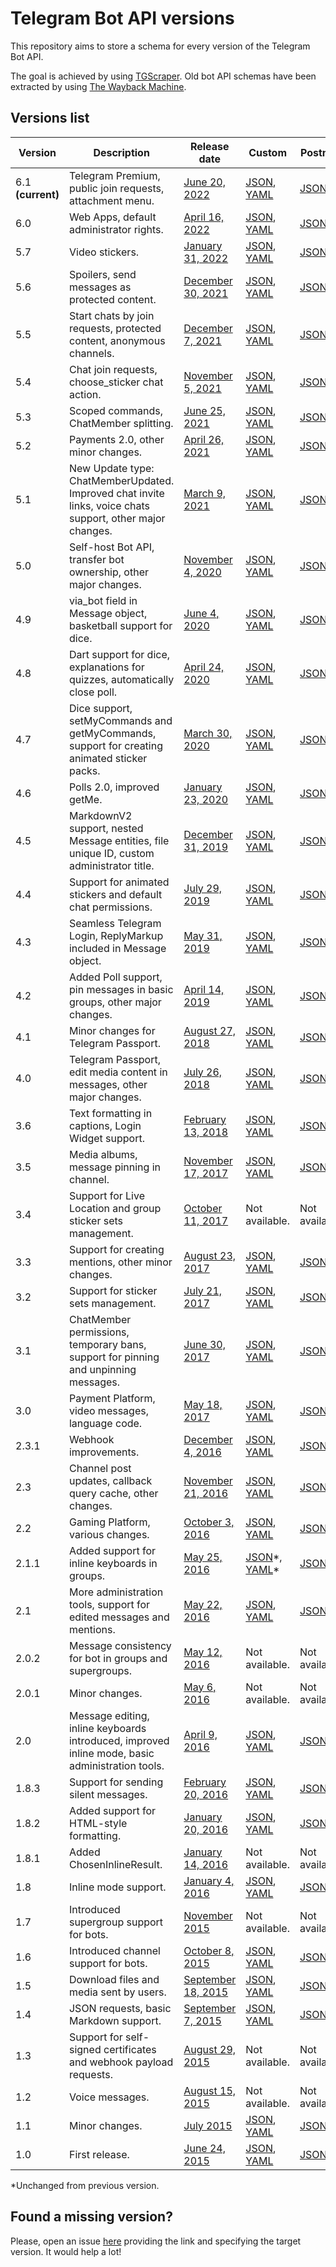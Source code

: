 # Telegram Bot API versions

This repository aims to store a schema for every version of the Telegram Bot API.

The goal is achieved by using [TGScraper](https://github.com/Sysbot-org/tgscraper). Old bot API schemas have been
extracted by using [The Wayback Machine](https://web.archive.org/web/*/https://core.telegram.org/bots/api).


## Versions list

| Version           | Description                                                                                               | Release date                                                                         | Custom                                                                       | Postman                           | OpenAPI                                                                        | Stubs                         |
|-------------------|-----------------------------------------------------------------------------------------------------------|--------------------------------------------------------------------------------------|------------------------------------------------------------------------------|-----------------------------------|--------------------------------------------------------------------------------|-------------------------------|
| 6.1 **(current)** | Telegram Premium, public join requests, attachment menu.                                                  | [June 20, 2022](https://core.telegram.org/bots/api-changelog#june-20-2022)           | [JSON](files/custom/json/v610.json), [YAML](files/custom/yaml/v600.yaml)     | [JSON](files/postman/v610.json)   | [JSON](files/openapi/json/v610.json), [YAML](files/openapi/yaml/v610.yaml)     | [ZIP](files/stubs/v610.zip)   |
| 6.0               | Web Apps, default administrator rights.                                                                   | [April 16, 2022](https://core.telegram.org/bots/api-changelog#april-16-2022)         | [JSON](files/custom/json/v600.json), [YAML](files/custom/yaml/v600.yaml)     | [JSON](files/postman/v600.json)   | [JSON](files/openapi/json/v600.json), [YAML](files/openapi/yaml/v600.yaml)     | [ZIP](files/stubs/v600.zip)   |
| 5.7               | Video stickers.                                                                                           | [January 31, 2022](https://core.telegram.org/bots/api-changelog#january-31-2022)     | [JSON](files/custom/json/v570.json), [YAML](files/custom/yaml/v570.yaml)     | [JSON](files/postman/v570.json)   | [JSON](files/openapi/json/v570.json), [YAML](files/openapi/yaml/v570.yaml)     | [ZIP](files/stubs/v570.zip)   |
| 5.6               | Spoilers, send messages as protected content.                                                             | [December 30, 2021](https://core.telegram.org/bots/api-changelog#december-30-2021)   | [JSON](files/custom/json/v560.json), [YAML](files/custom/yaml/v560.yaml)     | [JSON](files/postman/v560.json)   | [JSON](files/openapi/json/v560.json), [YAML](files/openapi/yaml/v560.yaml)     | [ZIP](files/stubs/v560.zip)   |
| 5.5               | Start chats by join requests, protected content, anonymous channels.                                      | [December 7, 2021](https://core.telegram.org/bots/api-changelog#december-7-2021)     | [JSON](files/custom/json/v550.json), [YAML](files/custom/yaml/v550.yaml)     | [JSON](files/postman/v550.json)   | [JSON](files/openapi/json/v550.json), [YAML](files/openapi/yaml/v550.yaml)     | [ZIP](files/stubs/v550.zip)   |
| 5.4               | Chat join requests, choose_sticker chat action.                                                           | [November 5, 2021](https://core.telegram.org/bots/api-changelog#november-5-2021)     | [JSON](files/custom/json/v540.json), [YAML](files/custom/yaml/v540.yaml)     | [JSON](files/postman/v540.json)   | [JSON](files/openapi/json/v540.json), [YAML](files/openapi/yaml/v540.yaml)     | [ZIP](files/stubs/v540.zip)   |
| 5.3               | Scoped commands, ChatMember splitting.                                                                    | [June 25, 2021](https://core.telegram.org/bots/api-changelog#june-25-2021)           | [JSON](files/custom/json/v530.json), [YAML](files/custom/yaml/v530.yaml)     | [JSON](files/postman/v530.json)   | [JSON](files/openapi/json/v530.json), [YAML](files/openapi/yaml/v530.yaml)     | [ZIP](files/stubs/v530.zip)   |
| 5.2               | Payments 2.0, other minor changes.                                                                        | [April 26, 2021](https://core.telegram.org/bots/api-changelog#april-26-2021)         | [JSON](files/custom/json/v520.json), [YAML](files/custom/yaml/v520.yaml)     | [JSON](files/postman/v520.json)   | [JSON](files/openapi/json/v520.json), [YAML](files/openapi/yaml/v520.yaml)     | [ZIP](files/stubs/v520.zip)   |
| 5.1               | New Update type: ChatMemberUpdated. Improved chat invite links, voice chats support, other major changes. | [March 9, 2021](https://core.telegram.org/bots/api-changelog#march-9-2021)           | [JSON](files/custom/json/v510.json), [YAML](files/custom/yaml/v510.yaml)     | [JSON](files/postman/v510.json)   | [JSON](files/openapi/json/v510.json), [YAML](files/openapi/yaml/v510.yaml)     | [ZIP](files/stubs/v510.zip)   |
| 5.0               | Self-host Bot API, transfer bot ownership, other major changes.                                           | [November 4, 2020](https://core.telegram.org/bots/api-changelog#november-4-2020)     | [JSON](files/custom/json/v500.json), [YAML](files/custom/yaml/v500.yaml)     | [JSON](files/postman/v500.json)   | [JSON](files/openapi/json/v500.json), [YAML](files/openapi/yaml/v500.yaml)     | [ZIP](files/stubs/v500.zip)   |
| 4.9               | via_bot field in Message object, basketball support for dice.                                             | [June 4, 2020](https://core.telegram.org/bots/api-changelog#june-4-2020)             | [JSON](files/custom/json/v490.json), [YAML](files/custom/yaml/v490.yaml)     | [JSON](files/postman/v490.json)   | [JSON](files/openapi/json/v490.json), [YAML](files/openapi/yaml/v490.yaml)     | [ZIP](files/stubs/v490.zip)   |
| 4.8               | Dart support for dice, explanations for quizzes, automatically close poll.                                | [April 24, 2020](https://core.telegram.org/bots/api-changelog#april-24-2020)         | [JSON](files/custom/json/v480.json), [YAML](files/custom/yaml/v480.yaml)     | [JSON](files/postman/v480.json)   | [JSON](files/openapi/json/v480.json), [YAML](files/openapi/yaml/v480.yaml)     | [ZIP](files/stubs/v480.zip)   |
| 4.7               | Dice support, setMyCommands and getMyCommands, support for creating animated sticker packs.               | [March 30, 2020](https://core.telegram.org/bots/api-changelog#march-30-2020)         | [JSON](files/custom/json/v470.json), [YAML](files/custom/yaml/v470.yaml)     | [JSON](files/postman/v470.json)   | [JSON](files/openapi/json/v470.json), [YAML](files/openapi/yaml/v470.yaml)     | [ZIP](files/stubs/v470.zip)   |
| 4.6               | Polls 2.0, improved getMe.                                                                                | [January 23, 2020](https://core.telegram.org/bots/api-changelog#january-23-2020)     | [JSON](files/custom/json/v460.json), [YAML](files/custom/yaml/v460.yaml)     | [JSON](files/postman/v460.json)   | [JSON](files/openapi/json/v460.json), [YAML](files/openapi/yaml/v460.yaml)     | [ZIP](files/stubs/v460.zip)   |
| 4.5               | MarkdownV2 support, nested Message entities, file unique ID, custom administrator title.                  | [December 31, 2019](https://core.telegram.org/bots/api-changelog#december-31-2019)   | [JSON](files/custom/json/v450.json), [YAML](files/custom/yaml/v450.yaml)     | [JSON](files/postman/v450.json)   | [JSON](files/openapi/json/v450.json), [YAML](files/openapi/yaml/v450.yaml)     | [ZIP](files/stubs/v450.zip)   |
| 4.4               | Support for animated stickers and default chat permissions.                                               | [July 29, 2019](https://core.telegram.org/bots/api-changelog#july-29-2019)           | [JSON](files/custom/json/v440.json), [YAML](files/custom/yaml/v440.yaml)     | [JSON](files/postman/v440.json)   | [JSON](files/openapi/json/v440.json), [YAML](files/openapi/yaml/v440.yaml)     | [ZIP](files/stubs/v440.zip)   |
| 4.3               | Seamless Telegram Login, ReplyMarkup included in Message object.                                          | [May 31, 2019](https://core.telegram.org/bots/api-changelog#may-31-2019)             | [JSON](files/custom/json/v430.json), [YAML](files/custom/yaml/v430.yaml)     | [JSON](files/postman/v430.json)   | [JSON](files/openapi/json/v430.json), [YAML](files/openapi/yaml/v430.yaml)     | [ZIP](files/stubs/v430.zip)   |
| 4.2               | Added Poll support, pin messages in basic groups, other major changes.                                    | [April 14, 2019](https://core.telegram.org/bots/api-changelog#april-14-2019)         | [JSON](files/custom/json/v420.json), [YAML](files/custom/yaml/v420.yaml)     | [JSON](files/postman/v420.json)   | [JSON](files/openapi/json/v420.json), [YAML](files/openapi/yaml/v420.yaml)     | [ZIP](files/stubs/v420.zip)   |
| 4.1               | Minor changes for Telegram Passport.                                                                      | [August 27, 2018](https://core.telegram.org/bots/api-changelog#august-27-2018)       | [JSON](files/custom/json/v410.json), [YAML](files/custom/yaml/v410.yaml)     | [JSON](files/postman/v410.json)   | [JSON](files/openapi/json/v410.json), [YAML](files/openapi/yaml/v410.yaml)     | [ZIP](files/stubs/v410.zip)   |
| 4.0               | Telegram Passport, edit media content in messages, other major changes.                                   | [July 26, 2018](https://core.telegram.org/bots/api-changelog#july-26-2018)           | [JSON](files/custom/json/v400.json), [YAML](files/custom/yaml/v400.yaml)     | [JSON](files/postman/v400.json)   | [JSON](files/openapi/json/v400.json), [YAML](files/openapi/yaml/v400.yaml)     | [ZIP](files/stubs/v400.zip)   |
| 3.6               | Text formatting in captions, Login Widget support.                                                        | [February 13, 2018](https://core.telegram.org/bots/api-changelog#february-13-2018)   | [JSON](files/custom/json/v360.json), [YAML](files/custom/yaml/v360.yaml)     | [JSON](files/postman/v360.json)   | [JSON](files/openapi/json/v360.json), [YAML](files/openapi/yaml/v360.yaml)     | [ZIP](files/stubs/v360.zip)   |
| 3.5               | Media albums, message pinning in channel.                                                                 | [November 17, 2017](https://core.telegram.org/bots/api-changelog#november-17-2017)   | [JSON](files/custom/json/v350.json), [YAML](files/custom/yaml/v350.yaml)     | [JSON](files/postman/v350.json)   | [JSON](files/openapi/json/v350.json), [YAML](files/openapi/yaml/v350.yaml)     | [ZIP](files/stubs/v350.zip)   |
| 3.4               | Support for Live Location and group sticker sets management.                                              | [October 11, 2017](https://core.telegram.org/bots/api-changelog#october-11-2017)     | Not available.                                                               | Not available.                    | Not available.                                                                 | Not available.                |
| 3.3               | Support for creating mentions, other minor changes.                                                       | [August 23, 2017](https://core.telegram.org/bots/api-changelog#august-23-2017)       | [JSON](files/custom/json/v330.json), [YAML](files/custom/yaml/v330.yaml)     | [JSON](files/postman/v330.json)   | [JSON](files/openapi/json/v330.json), [YAML](files/openapi/yaml/v330.yaml)     | [ZIP](files/stubs/v330.zip)   |
| 3.2               | Support for sticker sets management.                                                                      | [July 21, 2017](https://core.telegram.org/bots/api-changelog#july-21-2017)           | [JSON](files/custom/json/v320.json), [YAML](files/custom/yaml/v320.yaml)     | [JSON](files/postman/v320.json)   | [JSON](files/openapi/json/v320.json), [YAML](files/openapi/yaml/v320.yaml)     | [ZIP](files/stubs/v320.zip)   |
| 3.1               | ChatMember permissions, temporary bans, support for pinning and unpinning messages.                       | [June 30, 2017](https://core.telegram.org/bots/api-changelog#june-30-2017)           | [JSON](files/custom/json/v310.json), [YAML](files/custom/yaml/v310.yaml)     | [JSON](files/postman/v310.json)   | [JSON](files/openapi/json/v310.json), [YAML](files/openapi/yaml/v310.yaml)     | [ZIP](files/stubs/v310.zip)   |
| 3.0               | Payment Platform, video messages, language code.                                                          | [May 18, 2017](https://core.telegram.org/bots/api-changelog#may-18-2017)             | [JSON](files/custom/json/v300.json), [YAML](files/custom/yaml/v300.yaml)     | [JSON](files/postman/v300.json)   | [JSON](files/openapi/json/v300.json), [YAML](files/openapi/yaml/v300.yaml)     | [ZIP](files/stubs/v300.zip)   |
| 2.3.1             | Webhook improvements.                                                                                     | [December 4, 2016](https://core.telegram.org/bots/api-changelog#december-4-2016)     | [JSON](files/custom/json/v231.json), [YAML](files/custom/yaml/v231.yaml)     | [JSON](files/postman/v231.json)   | [JSON](files/openapi/json/v231.json), [YAML](files/openapi/yaml/v231.yaml)     | [ZIP](files/stubs/v231.zip)   |
| 2.3               | Channel post updates, callback query cache, other changes.                                                | [November 21, 2016](https://core.telegram.org/bots/api-changelog#november-21-2016)   | [JSON](files/custom/json/v230.json), [YAML](files/custom/yaml/v230.yaml)     | [JSON](files/postman/v230.json)   | [JSON](files/openapi/json/v230.json), [YAML](files/openapi/yaml/v230.yaml)     | [ZIP](files/stubs/v230.zip)   |
| 2.2               | Gaming Platform, various changes.                                                                         | [October 3, 2016](https://core.telegram.org/bots/api-changelog#october-3-2016)       | [JSON](files/custom/json/v220.json), [YAML](files/custom/yaml/v220.yaml)     | [JSON](files/postman/v220.json)   | [JSON](files/openapi/json/v220.json), [YAML](files/openapi/yaml/v220.yaml)     | [ZIP](files/stubs/v220.zip)   |
| 2.1.1             | Added support for inline keyboards in groups.                                                             | [May 25, 2016](https://core.telegram.org/bots/api-changelog#may-25-2016)             | [JSON](files/custom/json/v211.json)\*, [YAML](files/custom/yaml/v211.yaml)\* | [JSON](files/postman/v211.json)\* | [JSON](files/openapi/json/v211.json)\*, [YAML](files/openapi/yaml/v211.yaml)\* | [ZIP](files/stubs/v211.zip)\* |
| 2.1               | More administration tools, support for edited messages and mentions.                                      | [May 22, 2016](https://core.telegram.org/bots/api-changelog#may-22-2016)             | [JSON](files/custom/json/v210.json), [YAML](files/custom/yaml/v210.yaml)     | [JSON](files/postman/v210.json)   | [JSON](files/openapi/json/v210.json), [YAML](files/openapi/yaml/v210.yaml)     | [ZIP](files/stubs/v210.zip)   |
| 2.0.2             | Message consistency for bot in groups and supergroups.                                                    | [May 12, 2016](https://core.telegram.org/bots/api-changelog#may-12-2016)             | Not available.                                                               | Not available.                    | Not available.                                                                 | Not available.                |
| 2.0.1             | Minor changes.                                                                                            | [May 6, 2016](https://core.telegram.org/bots/api-changelog#may-6-2016)               | Not available.                                                               | Not available.                    | Not available.                                                                 | Not available.                |
| 2.0               | Message editing, inline keyboards introduced, improved inline mode, basic administration tools.           | [April 9, 2016](https://core.telegram.org/bots/api-changelog#april-9-2016)           | [JSON](files/custom/json/v200.json), [YAML](files/custom/yaml/v200.yaml)     | [JSON](files/postman/v200.json)   | [JSON](files/openapi/json/v200.json), [YAML](files/openapi/yaml/v200.yaml)     | [ZIP](files/stubs/v200.zip)   |
| 1.8.3             | Support for sending silent messages.                                                                      | [February 20, 2016](https://core.telegram.org/bots/api-changelog#february-20-2016)   | [JSON](files/custom/json/v183.json), [YAML](files/custom/yaml/v183.yaml)     | [JSON](files/postman/v183.json)   | [JSON](files/openapi/json/v183.json), [YAML](files/openapi/yaml/v183.yaml)     | [ZIP](files/stubs/v183.zip)   |
| 1.8.2             | Added support for HTML-style formatting.                                                                  | [January 20, 2016](https://core.telegram.org/bots/api-changelog#january-20-2016)     | [JSON](files/custom/json/v182.json), [YAML](files/custom/yaml/v182.yaml)     | [JSON](files/postman/v182.json)   | [JSON](files/openapi/json/v182.json), [YAML](files/openapi/yaml/v182.yaml)     | [ZIP](files/stubs/v182.zip)   |
| 1.8.1             | Added ChosenInlineResult.                                                                                 | [January 14, 2016](https://core.telegram.org/bots/api-changelog#january-14-2016)     | Not available.                                                               | Not available.                    | Not available.                                                                 | Not available.                |
| 1.8               | Inline mode support.                                                                                      | [January 4, 2016](https://core.telegram.org/bots/api-changelog#january-4-2016)       | [JSON](files/custom/json/v180.json), [YAML](files/custom/yaml/v180.yaml)     | [JSON](files/postman/v180.json)   | [JSON](files/openapi/json/v180.json), [YAML](files/openapi/yaml/v180.yaml)     | [ZIP](files/stubs/v180.zip)   |
| 1.7               | Introduced supergroup support for bots.                                                                   | [November 2015](https://core.telegram.org/bots/api-changelog#november-2015)          | Not available.                                                               | Not available.                    | Not available.                                                                 | Not available.                |
| 1.6               | Introduced channel support for bots.                                                                      | [October 8, 2015](https://core.telegram.org/bots/api-changelog#october-8-2015)       | [JSON](files/custom/json/v160.json), [YAML](files/custom/yaml/v160.yaml)     | [JSON](files/postman/v160.json)   | [JSON](files/openapi/json/v160.json), [YAML](files/openapi/yaml/v160.yaml)     | [ZIP](files/stubs/v160.zip)   |
| 1.5               | Download files and media sent by users.                                                                   | [September 18, 2015](https://core.telegram.org/bots/api-changelog#september-18-2015) | [JSON](files/custom/json/v150.json), [YAML](files/custom/yaml/v150.yaml)     | [JSON](files/postman/v150.json)   | [JSON](files/openapi/json/v150.json), [YAML](files/openapi/yaml/v150.yaml)     | [ZIP](files/stubs/v150.zip)   |
| 1.4               | JSON requests, basic Markdown support.                                                                    | [September 7, 2015](https://core.telegram.org/bots/api-changelog#september-7-2015)   | [JSON](files/custom/json/v140.json), [YAML](files/custom/yaml/v140.yaml)     | [JSON](files/postman/v140.json)   | [JSON](files/openapi/json/v140.json), [YAML](files/openapi/yaml/v140.yaml)     | [ZIP](files/stubs/v140.zip)   |
| 1.3               | Support for self-signed certificates and webhook payload requests.                                        | [August 29, 2015](https://core.telegram.org/bots/api-changelog#august-29-2015)       | Not available.                                                               | Not available.                    | Not available.                                                                 | Not available.                |
| 1.2               | Voice messages.                                                                                           | [August 15, 2015](https://core.telegram.org/bots/api-changelog#august-15-2015)       | Not available.                                                               | Not available.                    | Not available.                                                                 | Not available.                |
| 1.1               | Minor changes.                                                                                            | [July 2015](https://core.telegram.org/bots/api-changelog#july-2015)                  | [JSON](files/custom/json/v110.json), [YAML](files/custom/yaml/v110.yaml)     | [JSON](files/postman/v110.json)   | [JSON](files/openapi/json/v110.json), [YAML](files/openapi/yaml/v110.yaml)     | [ZIP](files/stubs/v110.zip)   |
| 1.0               | First release.                                                                                            | [June 24, 2015](https://core.telegram.org/bots/api-changelog#june-24-2015)           | [JSON](files/custom/json/v100.json), [YAML](files/custom/yaml/v100.yaml)     | [JSON](files/postman/v100.json)   | [JSON](files/openapi/json/v100.json), [YAML](files/openapi/yaml/v100.yaml)     | [ZIP](files/stubs/v100.zip)   |

*Unchanged from previous version.

## Found a missing version?

Please, open an issue [here](https://github.com/sys-001/telegram-bot-api-versions/issues) providing the link and specifying the target version. It would help a lot!